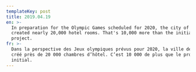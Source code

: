 ```yaml
---
templateKey: post
title: 2019.04.19
en: >-
  In preparation for the Olympic Games scheduled for 2020, the city of Kyoto has
  created nearly 20,000 hotel rooms. That's 10,000 more than the initial
  project.   
fr: >-
  Dans la perspective des Jeux olympiques prévus pour 2020, la ville de Kyoto a
  créé près de 20 000 chambres d’hôtel. C’est 10 000 de plus que le projet
  initial.
---
```


